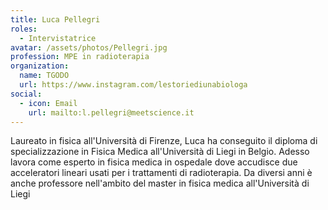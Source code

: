 ```yaml
---
title: Luca Pellegri
roles:
  - Intervistatrice
avatar: /assets/photos/Pellegri.jpg
profession: MPE in radioterapia
organization:
  name: TGODO
  url: https://www.instagram.com/lestoriediunabiologa
social:
  - icon: Email
    url: mailto:l.pellegri@meetscience.it
---
```


Laureato in fisica all'Università di Firenze, Luca ha conseguito il diploma di specializzazione in Fisica Medica all'Università di Liegi in Belgio. Adesso lavora come esperto in fisica medica in ospedale dove accudisce due acceleratori lineari usati per i trattamenti di radioterapia. Da diversi anni è anche professore nell'ambito del master in fisica medica all'Università di Liegi 